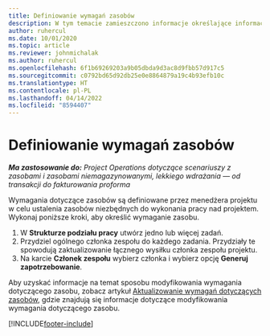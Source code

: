 ```yaml
---
title: Definiowanie wymagań zasobów
description: W tym temacie zamieszczono informacje określające informację wymagania zasobów.
author: ruhercul
ms.date: 10/01/2020
ms.topic: article
ms.reviewer: johnmichalak
ms.author: ruhercul
ms.openlocfilehash: 6f1b69269203a9b05dbda9d3ac8d9fbb57d917c5
ms.sourcegitcommit: c0792bd65d92db25e0e8864879a19c4b93efb10c
ms.translationtype: HT
ms.contentlocale: pl-PL
ms.lasthandoff: 04/14/2022
ms.locfileid: "8594407"
---
```

# <a name="define-resource-requirements"></a>Definiowanie wymagań zasobów

_**Ma zastosowanie do:** Project Operations dotyczące scenariuszy z zasobami i zasobami niemagazynowanymi, lekkiego wdrażania — od transakcji do fakturowania proforma_

Wymagania dotyczące zasobów są definiowane przez menedżera projektu w celu ustalenia zasobów niezbędnych do wykonania pracy nad projektem. Wykonaj poniższe kroki, aby określić wymaganie zasobu.

1.  W **Strukturze podziału pracy** utwórz jedno lub więcej zadań.
2.  Przydziel ogólnego członka zespołu do każdego zadania. Przydziały te spowodują zaktualizowanie łącznego wysiłku członka zespołu projektu.
3.  Na karcie **Członek zespołu** wybierz członka i wybierz opcję **Generuj zapotrzebowanie**.

Aby uzyskać informacje na temat sposobu modyfikowania wymagania dotyczącego zasobu, zobacz artykuł [Aktualizowanie wymagań dotyczących zasobów](define-resource-requirements.md), gdzie znajdują się informacje dotyczące modyfikowania wymagania dotyczącego zasobu.

[!INCLUDE[footer-include](../includes/footer-banner.md)]